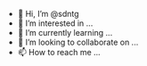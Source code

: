- 👋 Hi, I’m @sdntg
- 👀 I’m interested in ...
- 🌱 I’m currently learning ...
- 💞️ I’m looking to collaborate on ...
- 📫 How to reach me ...

<!---
sdntg/sdntg is a ✨ special ✨ repository because its `README.md` (this file) appears on your GitHub profile.
You can click the Preview link to take a look at your changes.
--->
